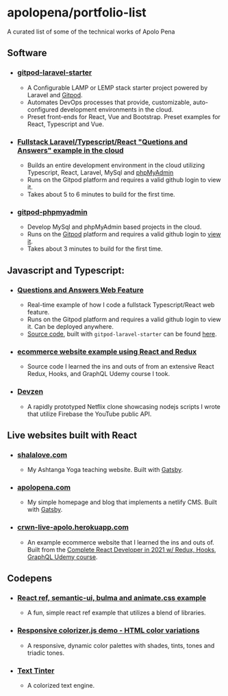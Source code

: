 # apolopena/portfolio-list
A curated list of some of the technical works of Apolo Pena

## Software
- ### [gitpod-laravel-starter](https://github.com/apolopena/gitpod-laravel-starter)
  - A Configurable LAMP or LEMP stack starter project powered by Laravel and [Gitpod](https://www.gitpod.io/).
  - Automates DevOps processes that provide, customizable, auto-configured development environments in the cloud.
  - Preset front-ends for React, Vue and Bootstrap. Preset examples for React, Typescript and Vue.
- ### [Fullstack Laravel/Typescript/React "Quetions and Answers" example in the cloud](https://gitpod.io/#EXAMPLE=3/https://github.com/apolopena/gitpod-laravel-starter)
  - Builds an entire development environment in the cloud utilizing Typescript, React, Laravel, MySql and [phpMyAdmin](https://www.phpmyadmin.net/)
  - Runs on the Gitpod platform and requires a valid github login to view it.
  - Takes about 5 to 6 minutes to build for the first time.
- ### [gitpod-phpmyadmin](https://github.com/apolopena/gitpod-phpmyadmin)
  - Develop MySql and phpMyAdmin based projects in the cloud.
  - Runs on the [Gitpod](https://www.gitpod.io/) platform and requires a valid github login to [view it](https://gitpod.io/#/https://github.com/apolopena/gitpod-phpmyadmin).
  - Takes about 3 minutes to build for the first time.

## Javascript and Typescript:
- ### [Questions and Answers Web Feature](https://gitpod.io/#/https://github.com/apolopena/qna-typescript)
  - Real-time example of how I code a fullstack Typescript/React web feature.
  - Runs on the Gitpod platform and requires a valid github login to view it. Can be deployed anywhere.
  - [Source code](https://github.com/apolopena/qna-typescript-demo-skeleton/tree/main/resources/js), built with `gitpod-laravel-starter` can be found [here](https://github.com/apolopena/qna-typescript-demo-skeleton/tree/main/resources/js).
- ### [ecommerce website example using React and Redux](https://github.com/apolopena/crwn-clothing/)
  - Source code I learned the ins and outs of from an extensive React Redux, Hooks, and GraphQL Udemy course I took.
- ### [Devzen](https://github.com/apolopena/devzen/tree/main/scripts/node)
  - A rapidly prototyped Netflix clone showcasing nodejs scripts I wrote that utilize Firebase the YouTube public API.

## Live websites built with React
 - ### [shalalove.com](https://shalalove.com/)
   - My Ashtanga Yoga teaching website. Built with [Gatsby](https://www.gatsbyjs.com/).
 - ### [apolopena.com](https://www.apolopena.com/)
   - My simple homepage and blog that implements a netlify CMS. Built with [Gatsby](https://www.gatsbyjs.com).
 - ### [crwn-live-apolo.herokuapp.com](https://crwn-live-apolo.herokuapp.com/)
   - An example ecommerce website that I learned the ins and outs of. Built from the [Complete React Developer in 2021 w/ Redux, Hooks, GraphQL Udemy course](https://www.udemy.com/course/complete-react-developer-zero-to-mastery/).

## Codepens
 - ### [React ref, semantic-ui, bulma and animate.css example](https://codepen.io/ApoloPena/pen/rNxREBj)
   - A fun, simple react ref example that utilizes a blend of libraries.
 - ### [Responsive colorizer.js demo - HTML color variations](https://codepen.io/ApoloPena/pen/BajMKNv)
   - A responsive, dynamic color palettes with shades, tints, tones and triadic tones.
 - ### [Text Tinter](https://codepen.io/ApoloPena/pen/xxZzpaM)
   - A colorized text engine.

